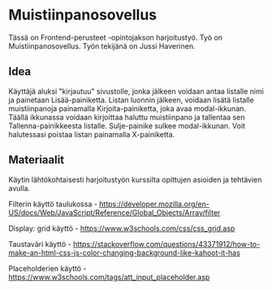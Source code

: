 # Muistiinpanosovellus

Tässä on Frontend-perusteet -opintojakson harjoitustyö. Työ on Muistiinpanosovellus. Työn tekijänä on Jussi Haverinen.

## Idea

Käyttäjä aluksi "kirjautuu" sivustolle, jonka jälkeen voidaan antaa listalle nimi ja painetaan Lisää-painiketta. Listan luonnin jälkeen, voidaan lisätä listalle muistiinpanoja painamalla Kirjoita-painiketta, joka avaa modal-ikkunan. Täällä ikkunassa voidaan kirjoittaa haluttu muistiinpano ja tallentaa sen Tallenna-painikkeesta listalle. Sulje-painike sulkee modal-ikkunan. Voit halutessasi poistaa listan painamalla X-painiketta.

## Materiaalit

Käytin lähtökohtaisesti harjoitustyön kurssilta opittujen asioiden ja tehtävien avulla.

Filterin käyttö taulukossa - https://developer.mozilla.org/en-US/docs/Web/JavaScript/Reference/Global_Objects/Array/filter

Display: grid käyttö - https://www.w3schools.com/css/css_grid.asp

Taustaväri käyttö - https://stackoverflow.com/questions/43371912/how-to-make-an-html-css-js-color-changing-background-like-kahoot-it-has

Placeholderien käyttö - https://www.w3schools.com/tags/att_input_placeholder.asp
